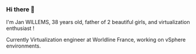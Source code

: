### Hi there 👋

I'm Jan WILLEMS, 38 years old, father of 2 beautiful girls, and virtualization enthusiast !

Currently Virtualization engineer at Worldline France, working on vSphere environments.



<!--
**janwillemsio/janwillemsio** is a ✨ _special_ ✨ repository because its `README.md` (this file) appears on your GitHub profile.

Here are some ideas to get you started:

- 🔭 I’m currently working on ...
- 🌱 I’m currently learning ...
- 👯 I’m looking to collaborate on ...
- 🤔 I’m looking for help with ...
- 💬 Ask me about ...
- 📫 How to reach me: ...
- 😄 Pronouns: ...
- ⚡ Fun fact: ...
-->
